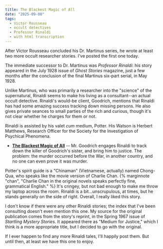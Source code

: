 ```yaml
---
title: The Blackest Magic of All
date: "2025-09-08"
tags: 
  - Victor Rousseau
  - occult detectives
  - Professor Rinaldi
  - with html transcription
---
```


After Victor Rousseau concluded his Dr. Martinus series, he wrote at least two more occult researcher stories. I've posted the first one today.

The immediate successor to Dr. Martinus was *Professor Rinaldi*: his story appeared in the July 1928 issue of *Ghost Stories* magazine, just a few months
after the conclusion of the final Martinus six-part serial, in May 1928. 

Unlike Martinus, who was primarily a researcher into the "science" of the supernatural, Rinaldi seems to make his living as a consultant--an actual occult detective. Rinaldi's would-be client, Goodrich, mentions that Rinaldi has had some amazing success tracking down missing persons. He also gives private seances to small parties of the rich and curious, though it's not clear whether he charges for them or not. 

Rinaldi is assisted by his valet *cum* medium, Potter. His Watson is Herbert Matthews, Research Officer for the Society for the Investigation of Psychical Phenomena. 

* [**The Blackest Magic of All**](victor-rousseau/blackest-magic-of-all/) -- Mr. Goodrich engages Rinaldi to track down the killer of Goodrich's sister, and bring him to justice. The problem: the murder occurred before the War, in another country, and no one can even prove it was murder.

Potter's spirit guide is a "Chinaman" (Vietnamese, actually) named Chong-Qua, who speaks like the movie version of Charlie Chan. {% marginnote "chan", "Charlie Chan in the original novels speaks perfectly fine, grammatical English." %} It's cringey, but not bad enough to make me throw my laptop across the room. Rinaldi is a bit...unscrupulous, at times, but he stands generally on the side of right. Overall, I really liked this story.

I don't know if there were any other Rinaldi stories; the index that I've been consulting doesn't even mention this one. My source for the original publication comes from the story's reprint, in the Spring 1967 issue of *Startling Mystery Stories*. It appeared there as "Medium for Justice," which I think is a more appropriate title, but I decided to go with the original.

If I ever happen to find any more Rinaldi tales, I'll happily post them. But until then, at least we have this one to enjoy.





